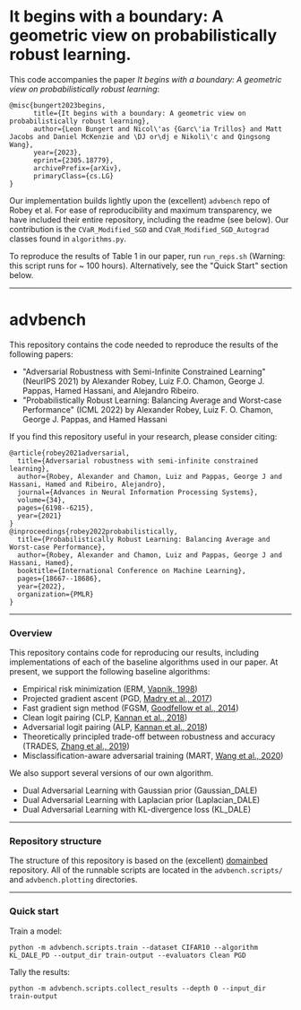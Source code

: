 # It begins with a boundary: A geometric view on probabilistically robust learning.
This code accompanies the paper *It begins with a boundary: A geometric view on probabilistically robust learning*:
```
@misc{bungert2023begins,
      title={It begins with a boundary: A geometric view on probabilistically robust learning}, 
      author={Leon Bungert and Nicol\'as {Garc\'ia Trillos} and Matt Jacobs and Daniel McKenzie and \DJ or\dj e Nikoli\'c and Qingsong Wang},
      year={2023},
      eprint={2305.18779},
      archivePrefix={arXiv},
      primaryClass={cs.LG}
}
```

Our implementation builds lightly upon the (excellent) ```advbench``` repo of Robey et al. For ease of reproducibility and maximum transparency, we have included their entire repository, including the readme (see below). Our contribution is the ```CVaR_Modified_SGD``` and ```CVaR_Modified_SGD_Autograd``` classes found in ```algorithms.py```. 

To reproduce the results of Table 1 in our paper, run ```run_reps.sh``` (Warning: this script runs for ~ 100 hours). Alternatively, see the "Quick Start" section below.

--------

# advbench

This repository contains the code needed to reproduce the results of the following papers:

* "Adversarial Robustness with Semi-Infinite Constrained Learning" (NeurIPS 2021) by Alexander Robey, Luiz F.O. Chamon, George J. Pappas, Hamed Hassani, and Alejandro Ribeiro.  
* "Probabilistically Robust Learning: Balancing Average and Worst-case Performance" (ICML 2022) by Alexander Robey, Luiz F. O. Chamon, George J. Pappas, and Hamed Hassani

If you find this repository useful in your research, please consider citing:

```
@article{robey2021adversarial,
  title={Adversarial robustness with semi-infinite constrained learning},
  author={Robey, Alexander and Chamon, Luiz and Pappas, George J and Hassani, Hamed and Ribeiro, Alejandro},
  journal={Advances in Neural Information Processing Systems},
  volume={34},
  pages={6198--6215},
  year={2021}
}
@inproceedings{robey2022probabilistically,
  title={Probabilistically Robust Learning: Balancing Average and Worst-case Performance},
  author={Robey, Alexander and Chamon, Luiz and Pappas, George J and Hassani, Hamed},
  booktitle={International Conference on Machine Learning},
  pages={18667--18686},
  year={2022},
  organization={PMLR}
}
```

---

### Overview

This repository contains code for reproducing our results, including implementations of each of the baseline algorithms used in our paper.  At present, we support the following baseline algorithms:

* Empirical risk minimization (ERM, [Vapnik, 1998](https://www.wiley.com/en-fr/Statistical+Learning+Theory-p-9780471030034))
* Projected gradient ascent (PGD, [Madry et al., 2017](https://arxiv.org/abs/1706.06083))
* Fast gradient sign method (FGSM, [Goodfellow et al., 2014](https://arxiv.org/abs/1412.6572))
* Clean logit pairing (CLP, [Kannan et al., 2018](https://arxiv.org/abs/1803.06373))
* Adversarial logit pairing (ALP, [Kannan et al., 2018](https://arxiv.org/abs/1803.06373))
* Theoretically principled trade-off between robustness and accuracy (TRADES, [Zhang et al., 2019](https://arxiv.org/abs/1901.08573))
* Misclassification-aware adversarial training (MART, [Wang et al., 2020](https://openreview.net/forum?id=rklOg6EFwS))

We also support several versions of our own algorithm.

* Dual Adversarial Learning with Gaussian prior (Gaussian_DALE)
* Dual Adversarial Learning with Laplacian prior (Laplacian_DALE)
* Dual Adversarial Learning with KL-divergence loss (KL_DALE)

---

### Repository structure

The structure of this repository is based on the (excellent) [domainbed](https://github.com/facebookresearch/DomainBed) repository.  All of the runnable scripts are located in the `advbench.scripts/` and `advbench.plotting` directories.

---

### Quick start

Train a model:

```
python -m advbench.scripts.train --dataset CIFAR10 --algorithm KL_DALE_PD --output_dir train-output --evaluators Clean PGD
```

Tally the results:

```
python -m advbench.scripts.collect_results --depth 0 --input_dir train-output
```
